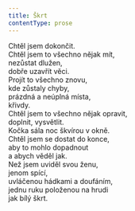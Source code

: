 ```yaml
---
title: Škrt
contentType: prose
---
```


<section>

Chtěl jsem dokončit.  
Chtěl jsem to všechno nějak mít,  
nezůstat dlužen,  
dobře uzavřít věci.  
Projít to všechno znovu,  
kde zůstaly chyby,  
prázdná a neúplná místa,  
křivdy.  
Chtěl jsem to všechno nějak opravit,  
doplnit, vysvětlit.  
Kočka sála noc škvírou v okně.  
Chtěl jsem se dostat do konce,  
aby to mohlo dopadnout  
a abych věděl jak.  
Než jsem uviděl svou ženu,  
jenom spící,  
uvláčenou hádkami a doufáním,  
jednu ruku položenou na hrudi  
jak bílý škrt.

</section>
